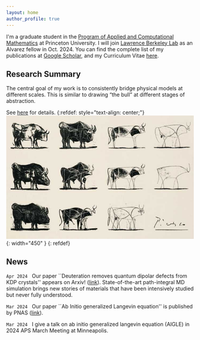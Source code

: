 ```yaml
---
layout: home
author_profile: true
---
```




I'm a graduate student in the [Program of Applied and Computational Mathematics](https://www.pacm.princeton.edu/) at Princeton University. I will join [Lawrence Berkeley Lab](https://cs.lbl.gov/) as an Alvarez fellow in Oct. 2024.
You can find the complete list of my publications at [Google Scholar](https://scholar.google.com/citations?user=WreiKioAAAAJ&hl=en), and my Curriculum Vitae [here](/about/).
 

## Research Summary
The central goal of my work is to consistently bridge physical models at different scales. This is similar to drawing “the bull” at different stages of abstraction.

See [here](/research/) for details.
{:refdef: style="text-align: center;"}
![Multiscale](/assets/images/bull.jpeg){: width="450" }
{: refdef}

<!---
{:refdef: style="text-align: center;"}
![Multiscale](/assets/images/multiscale_2.png){: width="800" }
{: refdef}
-->



## News
`Apr 2024` &nbsp; Our paper ``Deuteration removes quantum dipolar defects from KDP crystals'' appears on Arxiv! ([link](https://arxiv.org/abs/2404.08125)). State-of-the-art path-integral MD simulation brings new stories of materials that have been intensively studied but never fully understood.

`Mar 2024` &nbsp; Our paper ``Ab Initio generalized Langevin equation'' is published by PNAS ([link](https://www.pnas.org/doi/10.1073/pnas.2308668121)). 

`Mar 2024` &nbsp; I give a talk on ab initio generalized langevin equation (AIGLE) in 2024 APS March Meeting at Minneapolis. 
